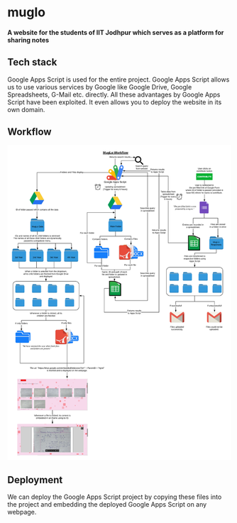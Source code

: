 # muglo
#### A website for the students of IIT Jodhpur which serves as a platform for sharing notes

## Tech stack
Google Apps Script is used for the entire project. Google Apps Script allows us to use various services by Google like Google Drive, Google Spreadsheets, G-Mail etc. directly. All these advantages by Google Apps Script have been exploited. It even allows you to deploy the website in its own domain.

## Workflow
![](MugLo.png)

## Deployment
We can deploy the Google Apps Script project by copying these files into the project and embedding the deployed Google Apps Script on any webpage.
